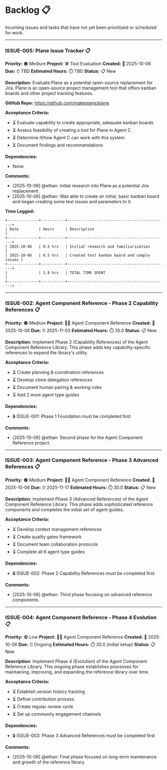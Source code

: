 # Backlog 📋

Incoming issues and tasks that have not yet been prioritized or scheduled for work.

---

### ISSUE-005: Plane Issue Tracker 📋
**Priority:** 🟠 Medium
**Project:** 🛠️ Tool Evaluation
**Created:** 📅 2025-10-06
**Due:** ⏰ TBD
**Estimated Hours:** ⏱️ TBD
**Status:** 📋 New

**Description:**
Evaluate Plane as a potential open-source replacement for Jira. Plane is an open-source project management tool that offers kanban boards and other project tracking features.

**GitHub Repo:** https://github.com/makeplane/plane

**Acceptance Criteria:**
- ⏳ Evaluate capability to create appropriate, adequate kanban boards
- ⏳ Assess feasibility of creating a tool for Plane in Agent C
- ⏳ Determine if/how Agent C can work with this system
- ⏳ Document findings and recommendations

**Dependencies:**
- None

**Comments:**
- [2025-10-06] @ethan: Initial research into Plane as a potential Jira replacement.
- [2025-10-06] @ethan: Was able to create an initial, basic kanban board and began creating some test issues and parameters to it.

**Time Logged:**
```
+--------------+-----------+---------------------------------------------+
| Date         | Hours     | Description                                 |
+--------------+-----------+---------------------------------------------+
| 2025-10-06   | 0.5 hrs   | Initial research and familiarization       |
| 2025-10-06   | 0.5 hrs   | Created test kanban board and sample issues |
+--------------+-----------+---------------------------------------------+
|              | 1.0 hrs   | TOTAL TIME SPENT                           |
+--------------+-----------+---------------------------------------------+
```

---

### ISSUE-002: Agent Component Reference - Phase 2 Capability References 📋
**Priority:** 🟠 Medium
**Project:** 👨‍💻 Agent Component Reference
**Created:** 📅 2025-10-06
**Due:** ⏰ 2025-11-03
**Estimated Hours:** ⏱️ 35.0
**Status:** 📋 New

**Description:**
Implement Phase 2 (Capability References) of the Agent Component Reference Library. This phase adds key capability-specific references to expand the library's utility.

**Acceptance Criteria:**
- ⏳ Create planning & coordination references
- ⏳ Develop clone delegation references
- ⏳ Document human pairing & working rules
- ⏳ Add 2 more agent type guides

**Dependencies:**
- 🔒 ISSUE-001: Phase 1 Foundation must be completed first

**Comments:**
- [2025-10-06] @ethan: Second phase for the Agent Component Reference project.

---

### ISSUE-003: Agent Component Reference - Phase 3 Advanced References 📋
**Priority:** 🟠 Medium
**Project:** 👨‍💻 Agent Component Reference
**Created:** 📅 2025-10-06
**Due:** ⏰ 2025-11-17
**Estimated Hours:** ⏱️ 30.0
**Status:** 📋 New

**Description:**
Implement Phase 3 (Advanced References) of the Agent Component Reference Library. This phase adds sophisticated reference components and completes the initial set of agent guides.

**Acceptance Criteria:**
- ⏳ Develop context management references
- ⏳ Create quality gates framework
- ⏳ Document team collaboration protocols
- ⏳ Complete all 6 agent type guides

**Dependencies:**
- 🔒 ISSUE-002: Phase 2 Capability References must be completed first

**Comments:**
- [2025-10-06] @ethan: Third phase focusing on advanced reference components.

---

### ISSUE-004: Agent Component Reference - Phase 4 Evolution 📋
**Priority:** 🟢 Low
**Project:** 👨‍💻 Agent Component Reference
**Created:** 📅 2025-10-06
**Due:** ⏰ Ongoing
**Estimated Hours:** ⏱️ 20.0 (initial setup)
**Status:** 📋 New

**Description:**
Implement Phase 4 (Evolution) of the Agent Component Reference Library. This ongoing phase establishes processes for maintaining, improving, and expanding the reference library over time.

**Acceptance Criteria:**
- ⏳ Establish version history tracking
- ⏳ Define contribution process
- ⏳ Create regular review cycle
- ⏳ Set up community engagement channels

**Dependencies:**
- 🔒 ISSUE-003: Phase 3 Advanced References must be completed first

**Comments:**
- [2025-10-06] @ethan: Final phase focused on long-term maintenance and growth of the reference library.